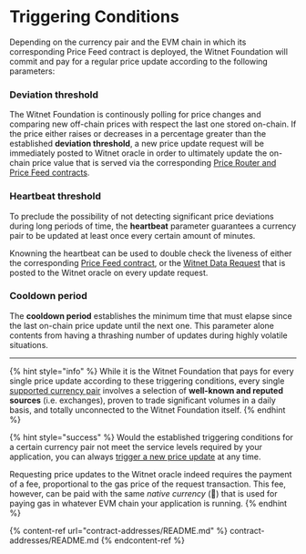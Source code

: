 # Triggering Conditions

Depending on the currency pair and the EVM chain in which its corresponding Price Feed contract is deployed, the Witnet Foundation will commit and pay for a regular price update according to the following parameters:

### Deviation threshold

The Witnet Foundation is continously polling for price changes and comparing new off-chain prices with respect the last one stored on-chain. If the price either raises or decreases in a percentage greater than the established **deviation threshold**, a new price update request will be immediately posted to Witnet oracle in order to ultimately update the on-chain price value that is served via the corresponding [Price Router and Price Feed contracts](./price-feeds-registry.md).

### Heartbeat threshold

To preclude the possibility of not detecting significant price deviations during long periods of time, the **heartbeat** parameter guarantees a currency pair to be updated at least once every certain amount of minutes.

Knowning the heartbeat can be used to double check the liveness of either the corresponding [Price Feed contract](./using-witnet-data-feeds.md#reading-last-price-and-timestamp-from-a-price-feed-contract-serving-a-given-currency-pair), or the [Witnet Data Request](https://new-docs.witnet.io/DMN1zqRk2UYuGzmQGcMt/smart-contracts/witnet-data-feeds/price-feeds-registry#currency-pairs) that is posted to the Witnet oracle on every update request.

### Cooldown period

The **cooldown period** establishes the minimum time that must elapse since the last on-chain price update until the next one. This parameter alone contents from having a thrashing number of updates during highly volatile situations. 

---

{% hint style="info" %}
While it is the Witnet Foundation that pays for every single price update according to these triggering conditions, every single [supported currency pair](./price-feeds-registry#currency-pairs) involves a selection of **well-known and reputed sources** (i.e. exchanges), proven to trade significant volumes in a daily basis, and totally unconnected to the Witnet Foundation itself. 
{% endhint %}

{% hint style="success" %}
Would the established triggering conditions for a certain currency pair not meet the service levels required by your application, you can always [trigger a new price update](./using-witnet-data-feeds.md#forcing-an-update-on-a-witnet-maintained-curreny-pair) at any time.

Requesting price updates to the Witnet oracle indeed requires the payment of a fee, proportional to the gas price of the request transaction. This fee, however, can be paid with the same *native currency* (🎉) that is used for paying gas in whatever EVM chain your application is running. 
{% endhint %}

{% content-ref url="contract-addresses/README.md" %} contract-addresses/README.md {% endcontent-ref %}
